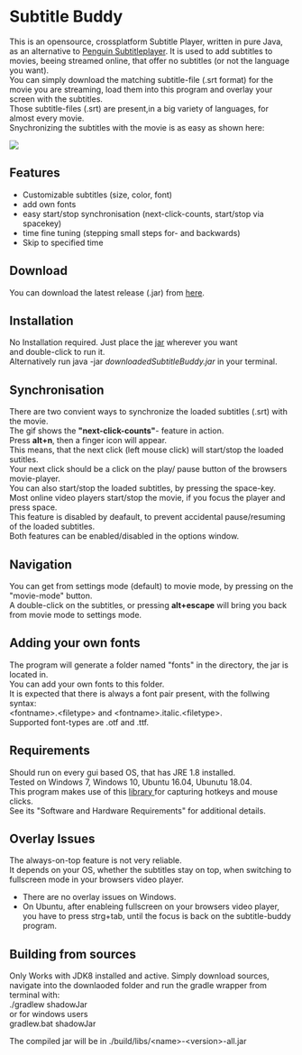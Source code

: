# Subtitle Buddy  
This is an opensource, crossplatform Subtitle Player, written in pure Java, as an alternative to [Penguin Subtitleplayer](https://github.com/carsonip/Penguin-Subtitle-Player). 
It is used to add subtitles to movies, beeing streamed online, that offer no subtitles (or not the language you want).  
You can simply download the matching subtitle-file (.srt format) for the movie you are streaming, load them into this program and overlay your screen with the subtitles.  
Those subtitle-files (.srt) are present,in a big variety of languages, for almost every movie.  
Snychronizing the subtitles with the movie is as easy as shown here:  
  
![](demo.gif)
  
  
## Features  
- Customizable subtitles (size, color, font)  
- add own fonts  
- easy start/stop synchronisation (next-click-counts, start/stop via spacekey)  
- time fine tuning (stepping small steps for- and backwards)  
- Skip to specified time  
  
  
## Download  
You can download the latest release (.jar) from [here](https://github.com/vincemann/Subtitle-Buddy/releases).  
  
## Installation  
No Installation required. Just place the [jar](https://github.com/vincemann/Subtitle-Buddy/releases) wherever you want  
and double-click to run it.  
Alternatively run java -jar *downloadedSubtitleBuddy.jar* in your terminal.
  
## Synchronisation  
There are two convient ways to synchronize the loaded subtitles (.srt) with the movie.   
The gif shows the **"next-click-counts"**- feature in action.   
Press **alt+n**, then a finger icon will appear.   
This means, that the next click (left mouse click) will start/stop the loaded sutitles.  
Your next click should be a click on the play/ pause button of the browsers movie-player.   
You can also start/stop the loaded subtitles, by pressing the space-key.  
Most online video players start/stop the movie, if you focus the player and press space.  
This feature is disabled by deafault, to prevent accidental pause/resuming of the loaded subtitles.  
Both features can be enabled/disabled in the options window.  
  
## Navigation  
You can get from settings mode (default) to movie mode, by pressing on the "movie-mode" button.  
A double-click on the subtitles, or pressing **alt+escape** will bring you back from movie mode to settings mode.  

  
## Adding your own fonts  
The program will generate a folder named "fonts" in the directory, the jar is located in.  
You can add your own fonts to this folder.  
It is expected that there is always a font pair present, with the follwing syntax:  
\<fontname\>.\<filetype\> and \<fontname\>.italic.\<filetype\>.  
Supported font-types are .otf and .ttf.  
  
  
## Requirements  
Should run on every gui based OS, that has JRE 1.8 installed.  
Tested on Windows 7, Windows 10, Ubuntu 16.04, Ubunutu 18.04.  
This program makes use of this [library ](https://github.com/kwhat/jnativehook)  for capturing hotkeys and mouse clicks.  
See its "Software and Hardware Requirements" for additional details.  
  
  
## Overlay Issues  
The always-on-top feature is not very reliable.  
It depends on your OS, whether the subtitles stay on top, when switching to fullscreen mode in your browsers video player.  
- There are no overlay issues on Windows.  
- On Ubuntu, after enableing fullscreen on your browsers video player, you have to press strg+tab, until the focus is back on the subtitle-buddy program.  
  
  
## Building from sources  
Only Works with JDK8 installed and active.
Simply download sources, navigate into the downlaoded folder and run the gradle wrapper from terminal with:  
./gradlew shadowJar  
or for windows users  
gradlew.bat shadowJar  
  
The compiled jar will be in ./build/libs/\<name\>-\<version\>-all.jar  
   

  
